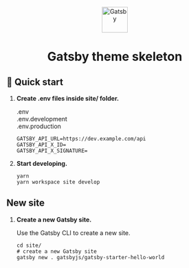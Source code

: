 <p align="center">
  <a href="https://www.gatsbyjs.org">
    <img alt="Gatsby" src="https://www.gatsbyjs.org/monogram.svg" width="60" />
  </a>
</p>
<h1 align="center">
  Gatsby theme skeleton
</h1>

## 🚀 Quick start

1.  **Create .env files inside site/ folder.**

    .env<br>
    .env.development<br>
    .env.production

    ```
    GATSBY_API_URL=https://dev.example.com/api
    GATSBY_API_X_ID=
    GATSBY_API_X_SIGNATURE=
    ```

2.  **Start developing.**

    ```shell
    yarn
    yarn workspace site develop
    ```

## New site

1.  **Create a new Gatsby site.**

    Use the Gatsby CLI to create a new site.

    ```shell
    cd site/
    # create a new Gatsby site
    gatsby new . gatsbyjs/gatsby-starter-hello-world
    ```
